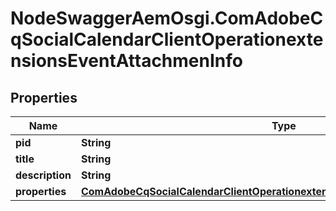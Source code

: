 # NodeSwaggerAemOsgi.ComAdobeCqSocialCalendarClientOperationextensionsEventAttachmenInfo

## Properties
Name | Type | Description | Notes
------------ | ------------- | ------------- | -------------
**pid** | **String** |  | [optional] 
**title** | **String** |  | [optional] 
**description** | **String** |  | [optional] 
**properties** | [**ComAdobeCqSocialCalendarClientOperationextensionsEventAttachmenProperties**](ComAdobeCqSocialCalendarClientOperationextensionsEventAttachmenProperties.md) |  | [optional] 


